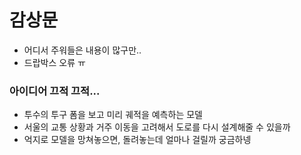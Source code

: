 # 감상문

- 어디서 주워들은 내용이 많구만..
- 드랍박스 오류 ㅠ

### 아이디어 끄적 끄적...

- 투수의 투구 폼을 보고 미리 궤적을 예측하는 모델
- 서울의 교통 상황과 거주 이동을 고려해서 도로를 다시 설계해줄 수 있을까
- 억지로 모델을 망쳐놓으면, 돌려놓는데 얼마나 걸릴까 궁금하넹